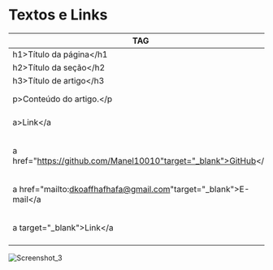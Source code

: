 # Textos e Links

| TAG                                                          | FUNÇÂO                                            |
| ------------------------------------------------------------ | ------------------------------------------------- |
| h1>Título da página</h1                                      | Título principal                                  |
| h2>Título da seção</h2                                       | Título menor                                      |
| h3>Título de artigo</h3                                      | Título menor                                      |
| p>Conteúdo do artigo.</p                                     | Usado para criar parágrafos                       |
| a>Link</a                                                    | Cria uma âncora para links                        |
| a href="https://github.com/Manel10010"target="_blank">GitHub</a | Transforma a palavra no link usando o href="Link" |
| a href="mailto:dkoaffhafhafa@gmail.com"target="_blank">E-mail</a | No caso de e-mails é usado href="mailto:Link"     |
| a target="_blank">Link</a                                    | Faz com que o link abra em uma nova aba           |

![Screenshot_3](https://user-images.githubusercontent.com/107083404/174206517-cd28768f-6ab3-462e-b806-10005a557c66.png)
